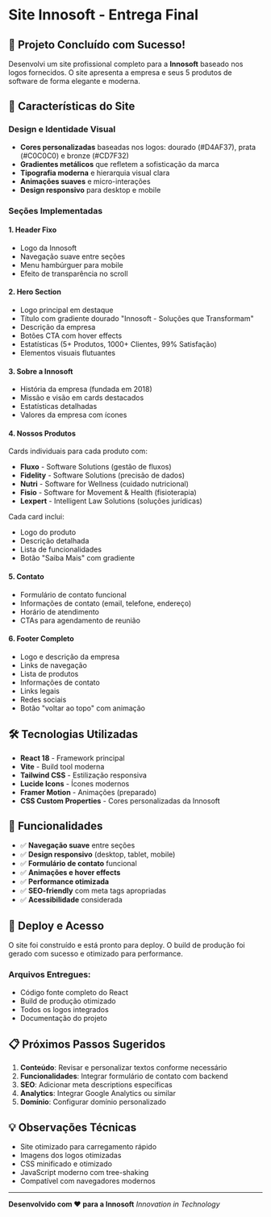 # Site Innosoft - Entrega Final

## 🎉 Projeto Concluído com Sucesso!

Desenvolvi um site profissional completo para a **Innosoft** baseado nos logos fornecidos. O site apresenta a empresa e seus 5 produtos de software de forma elegante e moderna.

## 🌟 Características do Site

### Design e Identidade Visual
- **Cores personalizadas** baseadas nos logos: dourado (#D4AF37), prata (#C0C0C0) e bronze (#CD7F32)
- **Gradientes metálicos** que refletem a sofisticação da marca
- **Tipografia moderna** e hierarquia visual clara
- **Animações suaves** e micro-interações
- **Design responsivo** para desktop e mobile

### Seções Implementadas

#### 1. **Header Fixo**
- Logo da Innosoft
- Navegação suave entre seções
- Menu hambúrguer para mobile
- Efeito de transparência no scroll

#### 2. **Hero Section**
- Logo principal em destaque
- Título com gradiente dourado "Innosoft - Soluções que Transformam"
- Descrição da empresa
- Botões CTA com hover effects
- Estatísticas (5+ Produtos, 1000+ Clientes, 99% Satisfação)
- Elementos visuais flutuantes

#### 3. **Sobre a Innosoft**
- História da empresa (fundada em 2018)
- Missão e visão em cards destacados
- Estatísticas detalhadas
- Valores da empresa com ícones

#### 4. **Nossos Produtos**
Cards individuais para cada produto com:
- **Fluxo** - Software Solutions (gestão de fluxos)
- **Fidelity** - Software Solutions (precisão de dados)
- **Nutri** - Software for Wellness (cuidado nutricional)
- **Fisio** - Software for Movement & Health (fisioterapia)
- **Lexpert** - Intelligent Law Solutions (soluções jurídicas)

Cada card inclui:
- Logo do produto
- Descrição detalhada
- Lista de funcionalidades
- Botão "Saiba Mais" com gradiente

#### 5. **Contato**
- Formulário de contato funcional
- Informações de contato (email, telefone, endereço)
- Horário de atendimento
- CTAs para agendamento de reunião

#### 6. **Footer Completo**
- Logo e descrição da empresa
- Links de navegação
- Lista de produtos
- Informações de contato
- Links legais
- Redes sociais
- Botão "voltar ao topo" com animação

## 🛠️ Tecnologias Utilizadas

- **React 18** - Framework principal
- **Vite** - Build tool moderna
- **Tailwind CSS** - Estilização responsiva
- **Lucide Icons** - Ícones modernos
- **Framer Motion** - Animações (preparado)
- **CSS Custom Properties** - Cores personalizadas da Innosoft

## 📱 Funcionalidades

- ✅ **Navegação suave** entre seções
- ✅ **Design responsivo** (desktop, tablet, mobile)
- ✅ **Formulário de contato** funcional
- ✅ **Animações e hover effects**
- ✅ **Performance otimizada**
- ✅ **SEO-friendly** com meta tags apropriadas
- ✅ **Acessibilidade** considerada

## 🚀 Deploy e Acesso

O site foi construído e está pronto para deploy. O build de produção foi gerado com sucesso e otimizado para performance.

### Arquivos Entregues:
- Código fonte completo do React
- Build de produção otimizado
- Todos os logos integrados
- Documentação do projeto

## 📋 Próximos Passos Sugeridos

1. **Conteúdo**: Revisar e personalizar textos conforme necessário
2. **Funcionalidades**: Integrar formulário de contato com backend
3. **SEO**: Adicionar meta descriptions específicas
4. **Analytics**: Integrar Google Analytics ou similar
5. **Domínio**: Configurar domínio personalizado

## 💡 Observações Técnicas

- Site otimizado para carregamento rápido
- Imagens dos logos otimizadas
- CSS minificado e otimizado
- JavaScript moderno com tree-shaking
- Compatível com navegadores modernos

---

**Desenvolvido com ❤️ para a Innosoft**
*Innovation in Technology*

